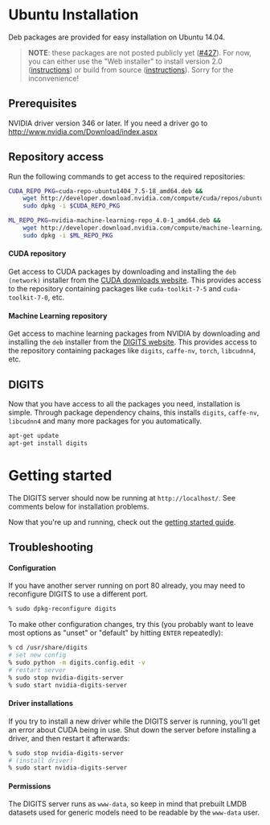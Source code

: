 # Ubuntu Installation

Deb packages are provided for easy installation on Ubuntu 14.04.

> **NOTE**: these packages are not posted publicly yet ([#427](https://github.com/NVIDIA/DIGITS/issues/427#issuecomment-159003584)). For now, you can either use the "Web installer" to install version 2.0 ([instructions](https://github.com/NVIDIA/DIGITS/blob/digits-2.0/docs/WebInstall.md)) or build from source ([instructions](BuildDigits.md)). Sorry for the inconvenience!

## Prerequisites

NVIDIA driver version 346 or later.  If you need a driver go to http://www.nvidia.com/Download/index.aspx

## Repository access

Run the following commands to get access to the required repositories:
```sh
CUDA_REPO_PKG=cuda-repo-ubuntu1404_7.5-18_amd64.deb &&
    wget http://developer.download.nvidia.com/compute/cuda/repos/ubuntu1404/x86_64/$CUDA_REPO_PKG &&
    sudo dpkg -i $CUDA_REPO_PKG

ML_REPO_PKG=nvidia-machine-learning-repo_4.0-1_amd64.deb &&
    wget http://developer.download.nvidia.com/compute/machine-learning/repos/ubuntu1404/x86_64/$ML_REPO_PKG &&
    sudo dpkg -i $ML_REPO_PKG
```

#### CUDA repository

Get access to CUDA packages by downloading and installing the `deb (network)` installer from the [CUDA downloads website](https://developer.nvidia.com/cuda-downloads).
This provides access to the repository containing packages like `cuda-toolkit-7-5` and `cuda-toolkit-7-0`, etc.

#### Machine Learning repository

Get access to machine learning packages from NVIDIA by downloading and installing the `deb` installer from the [DIGITS website](https://developer.nvidia.com/digits).
This provides access to the repository containing packages like `digits`, `caffe-nv`, `torch`, `libcudnn4`, etc.

## DIGITS

Now that you have access to all the packages you need, installation is simple.
Through package dependency chains, this installs `digits`, `caffe-nv`, `libcudnn4` and many more packages for you automatically.
```sh
apt-get update
apt-get install digits
```

# Getting started

The DIGITS server should now be running at `http://localhost/`. See comments below for installation problems.

Now that you're up and running, check out the [getting started guide](GettingStarted.md).

## Troubleshooting

#### Configuration

If you have another server running on port 80 already, you may need to reconfigure DIGITS to use a different port.
```sh
% sudo dpkg-reconfigure digits
```

To make other configuration changes, try this (you probably want to leave most options as "unset" or "default" by hitting `ENTER` repeatedly):
```sh
% cd /usr/share/digits
# set new config
% sudo python -m digits.config.edit -v
# restart server
% sudo stop nvidia-digits-server
% sudo start nvidia-digits-server
```

#### Driver installations

If you try to install a new driver while the DIGITS server is running, you'll get an error about CUDA being in use.
Shut down the server before installing a driver, and then restart it afterwards:
```sh
% sudo stop nvidia-digits-server
# (install driver)
% sudo start nvidia-digits-server
```

#### Permissions

The DIGITS server runs as `www-data`, so keep in mind that prebuilt LMDB datasets used for generic models need to be readable by the `www-data` user.
